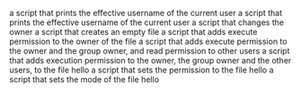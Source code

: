 a script that prints the effective username of the current user
a script that prints the effective username of the current user
a script that changes the owner
a script that creates an empty file 
 a script that adds execute permission to the owner of the file 
 a script that adds execute permission to the owner and the group owner, and read permission to other users
a script that adds execution permission to the owner, the group owner and the other users, to the file hello
a script that sets the permission to the file hello
 a script that sets the mode of the file hello
